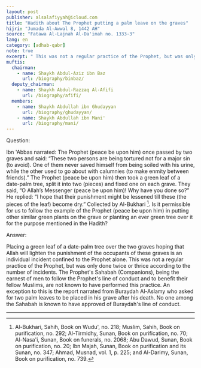 ```yaml
---
layout: post
publisher: alsalafiyyah@icloud.com
title: "Hadith about The Prophet putting a palm leave on the graves"
hijri: "Jumada Al-Awwal 8, 1442 AH"
source: "Fatawa Al-Lajnah Al-Da'imah no. 1333-3"
lang: en
category: [adhab-qabr]
note: true
excerpt: " This was not a regular practice of the Prophet, but was only done twice or thrice according to the number of incidents. The Prophet's Sahabah, being the earnest of men to follow the Prophet's line of conduct and to benefit their fellow Muslims, are not known to have performed this practice."
muftis:
  chairman: 
    - name: Shaykh Abdul-Aziz ibn Baz
      url: /biography/binbaz/
  deputy_chairman:
    - name: Shaykh Abdul-Razzaq Al-Afifi
      url: /biography/afifi/
  members: 
    - name: Shaykh Abdullah ibn Ghudayyan
      url: /biography/ghudayyan/
    - name: Shaykh Abdullah ibn Mani'
      url: /biography/mani/
---
```


Question:

Ibn 'Abbas narrated: The Prophet (peace be upon him) once passed by two graves and said: “These two persons are being tortured not for a major sin (to avoid). One of them never saved himself from being soiled with his urine, while the other used to go about with calumnies (to make enmity between friends).” The Prophet (peace be upon him) then took a green leaf of a date-palm tree, split it into two (pieces) and fixed one on each grave. They said, “O Allah’s Messenger (peace be upon him)! Why have you done so?” He replied: “I hope that their punishment might be lessened till these (the pieces of the leaf) become dry.” Collected by Al-Bukhari [^1]. Is it permissible for us to follow the example of the Prophet (peace be upon him) in putting other similar green plants on the grave or planting an ever green tree over it for the purpose mentioned in the Hadith? 

Answer:

Placing a green leaf of a date-palm tree over the two graves hoping that Allah will lighten the punishment of the occupants of these graves is an individual incident confined to the Prophet alone. This was not a regular practice of the Prophet, but was only done twice or thrice according to the number of incidents. The Prophet's Sahabah (Companions), being the earnest of men to follow the Prophet's line of conduct and to benefit their fellow Muslims, are not known to have performed this practice. An exception to this is the report narrated from Buraydah Al-Aslamy who asked for two palm leaves to be placed in his grave after his death. No one among the Sahabah is known to have approved of Buraydah's line of conduct.

---

[^1]: Al-Bukhari, Sahih, Book on Wudu', no. 218; Muslim, Sahih, Book on purification, no. 292; Al-Tirmidhy, Sunan, Book on purification, no. 70; Al-Nasa'i, Sunan, Book on funerals, no. 2068; Abu Dawud, Sunan, Book on purification, no. 20; Ibn Majah, Sunan, Book on purification and its Sunan, no. 347; Ahmad, Musnad, vol. 1, p. 225; and Al-Darimy, Sunan, Book on purification, no. 739.
